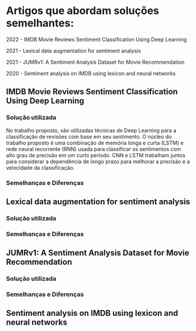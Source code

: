 # Artigos que abordam soluções semelhantes:

2022 - IMDB Movie Reviews Sentiment Classification Using Deep Learning

2021 - Lexical data augmentation for sentiment analysis

2021 - JUMRv1: A Sentiment Analysis Dataset for Movie Recommendation

2020 - Sentiment analysis on IMDB using lexicon and neural networks

## IMDB Movie Reviews Sentiment Classification Using Deep Learning

### Solução utilizada

No trabalho proposto, são utilizadas técnicas de Deep Learning para a classificação de revisões com base em seu sentimento. 
O núcleo do trabalho proposto é uma combinação de memória longa e curta (LSTM) 
e rede neural recorrente (RNN) usada para classificar os sentimentos com alto grau de precisão em um curto período. 
CNN e LSTM trabalham juntos para considerar a dependência de longo prazo para melhorar a precisão e a velocidade da classificação.

### Semelhanças e Diferenças

## Lexical data augmentation for sentiment analysis

### Solução utilizada

### Semelhanças e Diferenças

## JUMRv1: A Sentiment Analysis Dataset for Movie Recommendation

### Solução utilizada

### Semelhanças e Diferenças

## Sentiment analysis on IMDB using lexicon and neural networks

